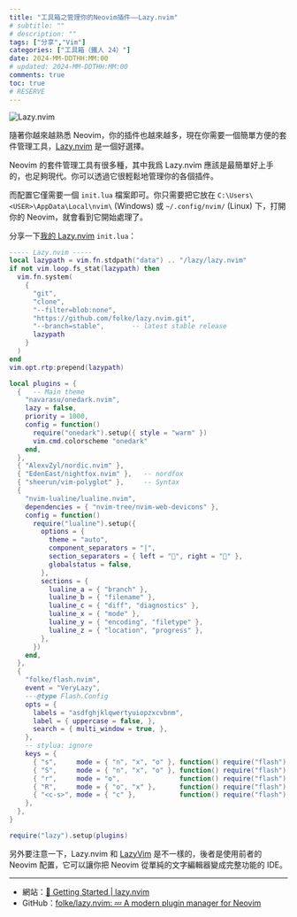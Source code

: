 ```yaml
---
title: "工具箱之管理你的Neovim插件——Lazy.nvim"
# subtitle: ""
# description: ""
tags: ["分享","Vim"]
categories: ["工具箱（鐵人 24）"]
date: 2024-MM-DDTHH:MM:00
# updated: 2024-MM-DDTHH:MM:00
comments: true
toc: true
# RESERVE
---
```


![Lazy.nvim][lazy-nvim]

[lazy-nvim]: http

隨著你越來越熟悉 Neovim，你的插件也越來越多，現在你需要一個簡單方便的套件管理工具，[Lazy.nvim](https://lazy.folke.io/) 是一個好選擇。

<!-- more -->

Neovim 的套件管理工具有很多種，其中我爲 Lazy.nvim 應該是最簡單好上手的，也足夠現代。你可以透過它很輕鬆地管理你的各個插件。

而配置它僅需要一個 `init.lua` 檔案即可。你只需要把它放在 `C:\Users\<USER>\AppData\Local\nvim\` (Windows) 或 `~/.config/nvim/` (Linux) 下，打開你的 Neovim，就會看到它開始處理了。

分享一下[我的 Lazy.nvim](https://github.com/ziteh/vim-config/tree/lazy-nvim) `init.lua`：

```lua
----- Lazy.nvim -----
local lazypath = vim.fn.stdpath("data") .. "/lazy/lazy.nvim"
if not vim.loop.fs_stat(lazypath) then
  vim.fn.system(
    {
      "git",
      "clone",
      "--filter=blob:none",
      "https://github.com/folke/lazy.nvim.git",
      "--branch=stable",       -- latest stable release
      lazypath
    }
  )
end
vim.opt.rtp:prepend(lazypath)

local plugins = {
  {   -- Main theme
    "navarasu/onedark.nvim",
    lazy = false,
    priority = 1000,
    config = function()
      require("onedark").setup({ style = "warm" })
      vim.cmd.colorscheme "onedark"
    end,
  },
  { "AlexvZyl/nordic.nvim" },
  { "EdenEast/nightfox.nvim" },   -- nordfox
  { "sheerun/vim-polyglot" },     -- Syntax
  {
    "nvim-lualine/lualine.nvim",
    dependencies = { "nvim-tree/nvim-web-devicons" },
    config = function()
      require("lualine").setup({
        options = {
          theme = "auto",
          component_separators = "|",
          section_separators = { left = "", right = "" },
          globalstatus = false,
        },
        sections = {
          lualine_a = { "branch" },
          lualine_b = { "filename" },
          lualine_c = { "diff", "diagnostics" },
          lualine_x = { "mode" },
          lualine_y = { "encoding", "filetype" },
          lualine_z = { "location", "progress" },
        },
      })
    end,
  },
  {
    "folke/flash.nvim",
    event = "VeryLazy",
    ---@type Flash.Config
    opts = {
      labels = "asdfghjklqwertyuiopzxcvbnm",
      label = { uppercase = false, },
      search = { multi_window = true, },
    },
    -- stylua: ignore
    keys = {
      { "s",     mode = { "n", "x", "o" }, function() require("flash").jump() end,              desc = "Flash" },
      { "S",     mode = { "n", "x", "o" }, function() require("flash").treesitter() end,        desc = "Flash Treesitter" },
      { "r",     mode = "o",               function() require("flash").remote() end,            desc = "Remote Flash" },
      { "R",     mode = { "o", "x" },      function() require("flash").treesitter_search() end, desc = "Treesitter Search" },
      { "<c-s>", mode = { "c" },           function() require("flash").toggle() end,            desc = "Toggle Flash Search" },
    },
  },
}

require("lazy").setup(plugins)
```

另外要注意一下，Lazy.nvim 和 [LazyVim](http://www.lazyvim.org/) 是不一樣的，後者是使用前者的 Neovim 配置，它可以讓你把 Neovim 從單純的文字編輯器變成完整功能的 IDE。

---

- 網站：[🚀 Getting Started | lazy.nvim](https://lazy.folke.io/)
- GitHub：[folke/lazy.nvim: 💤 A modern plugin manager for Neovim](https://github.com/folke/lazy.nvim)

